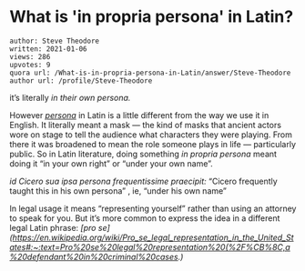# What is 'in propria persona' in Latin?

	author: Steve Theodore
	written: 2021-01-06
	views: 286
	upvotes: 9
	quora url: /What-is-in-propria-persona-in-Latin/answer/Steve-Theodore
	author url: /profile/Steve-Theodore


it’s literally _in their own persona._ 

However _[persona](http://www.perseus.tufts.edu/hopper/text?doc=Perseus:text:1999.04.0059:entry=persona)_ in Latin is a little different from the way we use it in English. It literally meant a mask — the kind of masks that ancient actors wore on stage to tell the audience what characters they were playing. From there it was broadened to mean the role someone plays in life — particularly public. So in Latin literature, doing something _in propria persona_ meant doing it “in your own right” or “under your own name”.

_id Cicero sua ipsa persona frequentissime praecipit:_ “Cicero frequently taught this in his own persona” , ie, “under his own name”

In legal usage it means “representing yourself” rather than using an attorney to speak for you. But it’s more common to express the idea in a different legal Latin phrase: _[pro se](https://en.wikipedia.org/wiki/Pro_se_legal_representation_in_the_United_States#:~:text=Pro%20se%20legal%20representation%20(%2F%CB%8C,a%20defendant%20in%20criminal%20cases.)_ 

